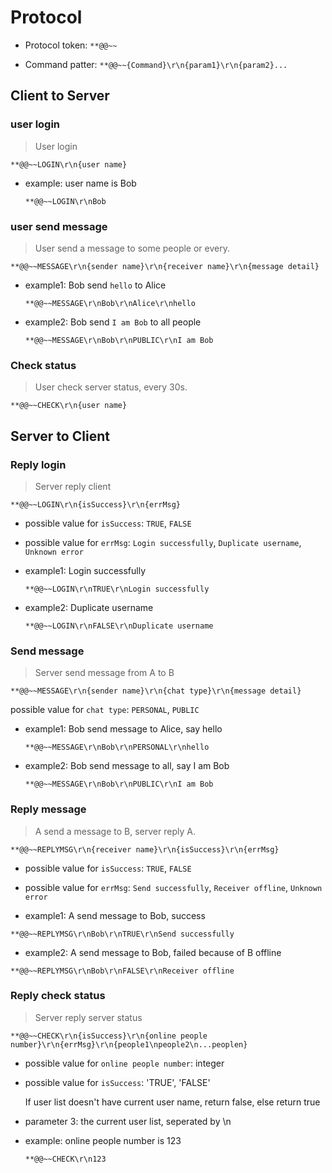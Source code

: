 # Protocol

- Protocol token: `**@@~~`

- Command patter: `**@@~~{Command}\r\n{param1}\r\n{param2}...`

## Client to Server

### user login

> User login

`**@@~~LOGIN\r\n{user name}`

- example: user name is Bob

    `**@@~~LOGIN\r\nBob`

### user send message

> User send a message to some people or every.

`**@@~~MESSAGE\r\n{sender name}\r\n{receiver name}\r\n{message detail}`

- example1: Bob send `hello` to Alice

    `**@@~~MESSAGE\r\nBob\r\nAlice\r\nhello`

- example2: Bob send `I am Bob` to all people

    `**@@~~MESSAGE\r\nBob\r\nPUBLIC\r\nI am Bob`

### Check status

> User check server status, every 30s.

`**@@~~CHECK\r\n{user name}`

## Server to Client

### Reply login

> Server reply client

`**@@~~LOGIN\r\n{isSuccess}\r\n{errMsg}`

- possible value for `isSuccess`: `TRUE`, `FALSE`

- possible value for `errMsg`: `Login successfully`, `Duplicate username`, `Unknown error`

- example1: Login successfully

    `**@@~~LOGIN\r\nTRUE\r\nLogin successfully`

- example2: Duplicate username

    `**@@~~LOGIN\r\nFALSE\r\nDuplicate username`

### Send message

> Server send message from A to B

`**@@~~MESSAGE\r\n{sender name}\r\n{chat type}\r\n{message detail}`

possible value for `chat type`: `PERSONAL`, `PUBLIC`

- example1: Bob send message to Alice, say hello

    `**@@~~MESSAGE\r\nBob\r\nPERSONAL\r\nhello`

- example2: Bob send message to all, say I am Bob

    `**@@~~MESSAGE\r\nBob\r\nPUBLIC\r\nI am Bob`

### Reply message

> A send a message to B, server reply A.

`**@@~~REPLYMSG\r\n{receiver name}\r\n{isSuccess}\r\n{errMsg}`

- possible value for `isSuccess`: `TRUE`, `FALSE`

- possible value for `errMsg`: `Send successfully`, `Receiver offline`, `Unknown error`

- example1: A send message to Bob, success

`**@@~~REPLYMSG\r\nBob\r\nTRUE\r\nSend successfully`

- example2: A send message to Bob, failed because of B offline

`**@@~~REPLYMSG\r\nBob\r\nFALSE\r\nReceiver offline`

### Reply check status

> Server reply server status

`**@@~~CHECK\r\n{isSuccess}\r\n{online people number}\r\n{errMsg}\r\n{people1\npeople2\n...peoplen}`

- possible value for `online people number`: integer

- possible value for `isSuccess`: 'TRUE', 'FALSE'

    If user list doesn't have current user name, return false, else return true

- parameter 3: the current user list, seperated by \n

- example: online people number is 123

    `**@@~~CHECK\r\n123`
